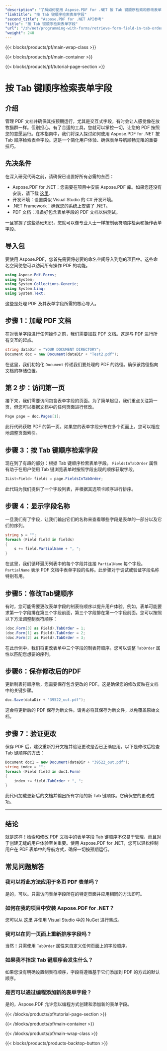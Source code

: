 ```yaml
---
"description": "了解如何使用 Aspose.PDF for .NET 按 Tab 键顺序检索和修改表单字段。本指南包含代码示例，旨在简化 PDF 表单导航。"
"linktitle": "按 Tab 键顺序检索表单字段"
"second_title": "Aspose.PDF for .NET API参考"
"title": "按 Tab 键顺序检索表单字段"
"url": "/zh/net/programming-with-forms/retrieve-form-field-in-tab-order/"
"weight": 240
---
```


{{< blocks/products/pf/main-wrap-class >}}

{{< blocks/products/pf/main-container >}}

{{< blocks/products/pf/tutorial-page-section >}}

# 按 Tab 键顺序检索表单字段

## 介绍

管理 PDF 文档并确保其按预期运行，尤其是交互式字段，有时会让人感觉像在放牧猫群一样。但别担心，有了合适的工具，您就可以掌控一切，让您的 PDF 按照您的意愿运行。在本指南中，我们将深入探讨如何使用 Aspose.PDF for .NET 按 Tab 顺序检索表单字段。这是一个简化用户体验、确保表单导航顺畅无阻的重要技巧。 

## 先决条件

在深入研究代码之前，请确保已设置好所有必需的东西：

- Aspose.PDF for .NET：您需要在项目中安装 Aspose.PDF 库。如果您还没有安装，请下载 [这里](https://releases。aspose.com/pdf/net/).
- 开发环境：设置类似 Visual Studio 的 C# 开发环境。
- .NET Framework：确保您的系统上安装了 .NET。
- PDF 文档：准备好包含表单字段的 PDF 文档以供测试。
  
一旦掌握了这些基础知识，您就可以像专业人士一样按制表符顺序检索和操作表单字段。

## 导入包

要使用 Aspose.PDF，您首先需要将必要的命名空间导入到您的项目中。这些命名空间使您可以访问所有操作 PDF 的功能。

```csharp
using Aspose.Pdf.Forms;
using System;
using System.Collections.Generic;
using System.Linq;
using System.Text;
```

这些是处理 PDF 及其表单字段所需的核心导入。

## 步骤 1：加载 PDF 文档

在对表单字段进行任何操作之前，我们需要加载 PDF 文档。这是与 PDF 进行所有交互的起点。

```csharp
string dataDir = "YOUR DOCUMENT DIRECTORY";
Document doc = new Document(dataDir + "Test2.pdf");
```

在这里，我们初始化 `Document` 传递我们要处理的 PDF 的路径。确保该路径指向文档的存储位置。

## 第 2 步：访问第一页

接下来，我们需要访问包含表单字段的页面。为了简单起见，我们重点关注第一页，但您可以根据文档中的任何页面进行修改。

```csharp
Page page = doc.Pages[1];
```

此行代码获取 PDF 的第一页。如果您的表单字段分布在多个页面上，您可以相应地调整页面索引。

## 步骤 3：按 Tab 键顺序检索字段

现在到了有趣的部分：根据 Tab 键顺序检索表单字段。 `FieldsInTabOrder` 属性有助于在用户使用 Tab 键浏览表单时按照字段出现的顺序获取字段。

```csharp
IList<Field> fields = page.FieldsInTabOrder;
```

此代码为我们提供了一个字段列表，并根据其选项卡顺序进行排序。

## 步骤 4：显示字段名称

一旦我们有了字段，让我们输出它们的名称来查看哪些字段是表单的一部分以及它们的序列。

```csharp
string s = "";
foreach (Field field in fields)
{
    s += field.PartialName + ", ";
}
```

在这里，我们循环遍历列表中的每个字段并连接 `PartialName` 每个字段。 `PartialName` 表示 PDF 文档中表单字段的名称。此步骤对于调试或验证字段名称特别有用。

## 步骤5：修改Tab键顺序

有时，您可能需要更改表单字段的制表符顺序以提升用户体验。例如，表单可能要求第一个字段排在第三个字段前面，第三个字段排在第一个字段前面。您可以按照以下方法调整制表符顺序：

```csharp
(doc.Form[3] as Field).TabOrder = 1;
(doc.Form[1] as Field).TabOrder = 2;
(doc.Form[2] as Field).TabOrder = 3;
```

在此示例中，我们将更改表单中三个字段的制表符顺序。您可以调整 `TabOrder` 属性以匹配您想要的序列。

## 步骤6：保存修改后的PDF

更新制表符顺序后，您需要保存包含更改的 PDF。这是确保您的修改反映在文档中的关键步骤。

```csharp
doc.Save(dataDir + "39522_out.pdf");
```

这会将更新后的 PDF 保存为新文件。请务必将其保存为新文件，以免覆盖原始文档。

## 步骤 7：验证更改

保存 PDF 后，建议重新打开文档并验证更改是否已正确应用。以下是修改后检查 Tab 键顺序的方法：

```csharp
Document doc1 = new Document(dataDir + "39522_out.pdf");
string index = "";
foreach (Field field in doc1.Form)
{
    index += field.TabOrder + ", ";
}
```

此代码加载更新后的文档并输出所有字段的新 Tab 键顺序。它确保您的更改成功。

---

## 结论

就是这样！检索和修改 PDF 文档中的表单字段 Tab 键顺序不仅易于管理，而且对于创建无缝的用户体验至关重要。使用 Aspose.PDF for .NET，您可以轻松控制用户在 PDF 表单中的导航方式，确保一切按预期运行。

## 常见问题解答

### 我可以将此方法应用于多页 PDF 表单吗？  
是的，可以。只需访问表单字段所在的特定页面并应用相同的方法即可。

### 如何在我的项目中安装 Aspose.PDF for .NET？  
您可以从 [这里](https://releases.aspose.com/pdf/net/) 并使用 Visual Studio 中的 NuGet 进行集成。

### 我可以在同一页面上重新排序字段吗？  
当然！只需使用 `TabOrder` 属性来自定义任何页面上的字段顺序。

### 如果我不指定 Tab 键顺序会发生什么？  
如果您没有明确设置制表符顺序，字段将遵循基于它们添加到 PDF 的方式的默认顺序。

### 是否可以通过编程添加新的表单字段？  
是的，Aspose.PDF 允许您以编程方式创建和添加新的表单字段。

{{< /blocks/products/pf/tutorial-page-section >}}

{{< /blocks/products/pf/main-container >}}

{{< /blocks/products/pf/main-wrap-class >}}

{{< blocks/products/products-backtop-button >}}